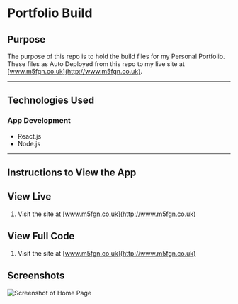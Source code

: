 # Portfolio Build

## Purpose
The purpose of this repo is to hold the build files for my Personal Portfolio. These files as Auto Deployed from this repo to my live site at [www.m5fgn.co.uk](http://www.m5fgn.co.uk).

---

## Technologies Used

### App Development
* React.js
* Node.js

---

## Instructions to View the App

## View Live

1. Visit the site at [www.m5fgn.co.uk](http://www.m5fgn.co.uk)

## View Full Code

1. Visit the site at [www.m5fgn.co.uk](http://www.m5fgn.co.uk)

## Screenshots

![Screenshot of Home Page](https://firebasestorage.googleapis.com/v0/b/images-4783e.appspot.com/o/portfolio%2Fportfolio.jpeg?alt=media&token=4e960bdd-b708-4c7b-94c4-cb212d368149)
